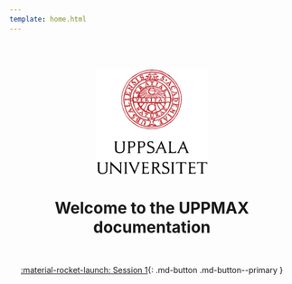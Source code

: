 ```yaml
---
template: home.html
---
```


<center>

<br/><br/>

<img src="assets/UU_logo_color.svg" alt="drawing" width="200"/>

<br/>


# Welcome to the UPPMAX documentation


<br/>

[:material-rocket-launch: Session 1](sessions/session_1.md){: .md-button .md-button--primary }

<br/><br/>


</center>
